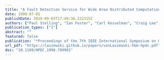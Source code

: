 ```yaml
---
title: "A Fault Detection Service for Wide Area Distributed Computations"
date: 1998-07-01
publishDate: 2019-09-03T17:49:36.222315Z
authors: ["Paul Stelling", "Ian Foster", "Carl Kesselman", "Craig Lee", "Gregor von Laszewski"]
publication_types: ["1"]
abstract: ""
featured: false
publication: "*Proceedings of the 7th IEEE International Symposium on High Performance Distributed Computing*"
url_pdf: "https://laszewski.github.io/papers/vonLaszewski-hbm-hpdc.pdf"
doi: "10.1109/HPDC.1998.709981"
---
```



